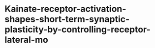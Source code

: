 # Kainate-receptor-activation-shapes-short-term-synaptic-plasticity-by-controlling-receptor-lateral-mo